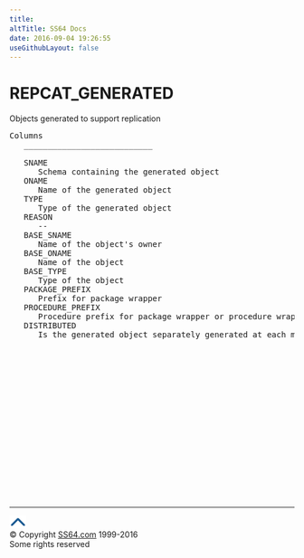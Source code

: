 ```yaml
---
title:
altTitle: SS64 Docs
date: 2016-09-04 19:26:55
useGithubLayout: false
---
```

<!-- #BeginLibraryItem "/Library/head_orad.lbi" --><!-- #EndLibraryItem --><h1>REPCAT_GENERATED </h1><p> Objects generated to support replication </p> 
 
<pre>Columns
   ___________________________
 
   SNAME
      Schema containing the generated object
   ONAME
      Name of the generated object
   TYPE
      Type of the generated object
   REASON
      --
   BASE_SNAME
      Name of the object's owner
   BASE_ONAME
      Name of the object
   BASE_TYPE
      Type of the object
   PACKAGE_PREFIX
      Prefix for package wrapper
   PROCEDURE_PREFIX
      Procedure prefix for package wrapper or procedure wrapper
   DISTRIBUTED
      Is the generated object separately generated at each master

</pre><!-- #BeginLibraryItem "/Library/foot_orad.lbi" --><p>
<!-- oracle-footer -->
<ins class="adsbygoogle" style="display:inline-block;width:300px;height:250px" data-ad-client="ca-pub-6140977852749469" data-ad-slot="4275490898"></ins>
<script>
(adsbygoogle = window.adsbygoogle || []).push({});
</script></p>
<hr>
<div id="bl" class="footer"><a href="REPCAT_GENERATED.html#"><img src="../images/top.png" width="30" height="22" alt="Back to the Top"></a></div>
<div id="br" class="footer, tagline">© Copyright <a href="http://ss64.com/">SS64.com</a> 1999-2016<br>
Some rights reserved</div>
<!-- #EndLibraryItem -->

